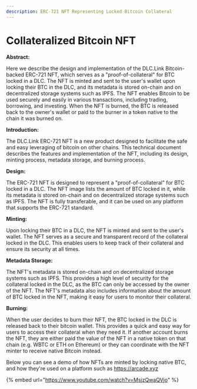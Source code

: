 ```yaml
---
description: ERC-721 NFT Representing Locked Bitcoin Collateral
---
```


# Collateralized Bitcoin NFT

**Abstract:**

Here we describe the design and implementation of the DLC.Link Bitcoin-backed ERC-721 NFT, which serves as a "proof-of-collateral" for BTC locked in a DLC. The NFT is minted and sent to the user's wallet upon locking their BTC in the DLC, and its metadata is stored on-chain and on decentralized storage systems such as IPFS. The NFT enables Bitcoin to be used securely and easily in various transactions, including trading, borrowing, and investing. When the NFT is burned, the BTC is released back to the owner's wallet or paid to the burner in a token native to the chain it was burned on.

**Introduction:**

The DLC.Link ERC-721 NFT is a new product designed to facilitate the safe and easy leveraging of bitcoin on other chains. This technical document describes the features and implementation of the NFT, including its design, minting process, metadata storage, and burning process.

**Design:**

The ERC-721 NFT is designed to represent a "proof-of-collateral" for BTC locked in a DLC. The NFT image lists the amount of BTC locked in it, while its metadata is stored on-chain and on decentralized storage systems such as IPFS. The NFT is fully transferable, and it can be used on any platform that supports the ERC-721 standard.

**Minting:**

Upon locking their BTC in a DLC, the NFT is minted and sent to the user's wallet. The NFT serves as a secure and transparent record of the collateral locked in the DLC. This enables users to keep track of their collateral and ensure its security at all times.

**Metadata Storage:**

The NFT's metadata is stored on-chain and on decentralized storage systems such as IPFS. This provides a high level of security for the collateral locked in the DLC, as the BTC can only be accessed by the owner of the NFT. The NFT's metadata also includes information about the amount of BTC locked in the NFT, making it easy for users to monitor their collateral.

**Burning:**

When the user decides to burn their NFT, the BTC locked in the DLC is released back to their bitcoin wallet. This provides a quick and easy way for users to access their collateral when they need it. If another account burns the NFT, they are either paid the value of the NFT in a native token on that chain (e.g. WBTC or ETH on Ethereum) or they can coordinate with the NFT minter to receive native Bitcoin instead.

Below you can see a demo of how NFTs are minted by locking native BTC, and how they're used on a platform such as https://arcade.xyz

{% embed url="https://www.youtube.com/watch?v=MsjzQwaQVjo" %}
